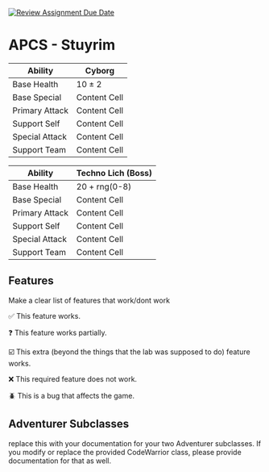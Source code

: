 [![Review Assignment Due Date](https://classroom.github.com/assets/deadline-readme-button-22041afd0340ce965d47ae6ef1cefeee28c7c493a6346c4f15d667ab976d596c.svg)](https://classroom.github.com/a/KprAwj1n)
# APCS - Stuyrim

| Ability  | Cyborg |
| ------------- | ------------- |
| Base Health  | 10 ± 2  |
| Base Special  | Content Cell  |
| Primary Attack  | Content Cell  |
| Support Self  | Content Cell  |
| Special Attack  | Content Cell  |
| Support Team  | Content Cell  |

| Ability  | Techno Lich (Boss) |
| ------------- | ------------- |
| Base Health  | 20 + rng(0-8)  |
| Base Special  | Content Cell  |
| Primary Attack  | Content Cell  |
| Support Self  | Content Cell  |
| Special Attack  | Content Cell  |
| Support Team  | Content Cell  |


## Features

Make a clear list of features that work/dont work

:white_check_mark: This feature works.

:question: This feature works partially.

:ballot_box_with_check: This extra (beyond the things that the lab was supposed to do) feature works.

:x: This required feature does not work.

:beetle: This is a bug that affects the game.


## Adventurer Subclasses

replace this with your documentation for your two Adventurer subclasses. If you modify or replace the provided CodeWarrior class, please provide documentation for that as well.
